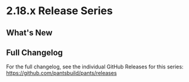 # 2.18.x Release Series

## What's New


## Full Changelog

For the full changelog, see the individual GitHub Releases for this series: https://github.com/pantsbuild/pants/releases
